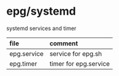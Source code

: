 # epg/systemd

systemd services and timer

| file        | comment               |
| :---------- | :-------------------- |
| epg.service | service for epg.sh    |
| epg.timer   | timer for epg.service |
